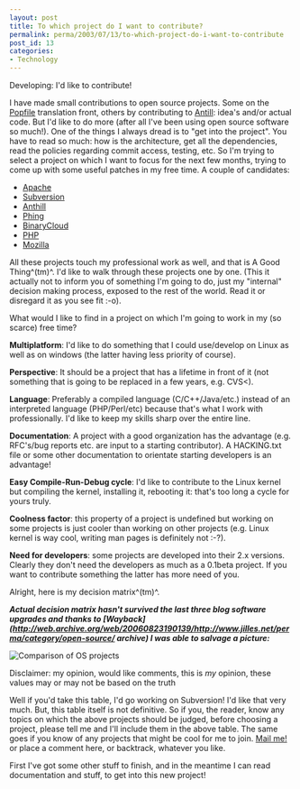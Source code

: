 ```yaml
---
layout: post
title: To which project do I want to contribute?
permalink: perma/2003/07/13/to-which-project-do-i-want-to-contribute
post_id: 13
categories: 
- Technology
---
```


Developing: I'd like to contribute!

I have made small contributions to open source projects. Some on the [Popfile](http://popfile.sf.net/) translation front, others by contributing to [Antill](http://anthill.vmlinuz.ca/): idea's and/or actual code. But I'd like to do more (after all I've been using open source software so much!). One of the things I always dread is to "get into the project". You have to read so much: how is the architecture, get all the dependencies, read the policies regarding commit access, testing, etc. So I'm trying to select a project on which I want to focus for the next few months, trying to come up with some useful patches in my free time. A couple of candidates: 

 * [Apache](http://www.apache.org/)
 * [Subversion](http://subversion.tigris.org/)
 * [Anthill](http://anthill.vmlinuz.ca/)
 * [Phing](http://www.binarycloud.com/phing/)
 * [BinaryCloud](http://www.binarycloud.com/)
 * [PHP](http://www.php.net/)
 * [Mozilla](http://www.mozilla.org/) 

All these projects touch my professional work as well, and that is A Good Thing^(tm)^. I'd like to walk through these projects one by one. (This it actually not to inform you of something I'm going to do, just my "internal" decision making process, exposed to the rest of the world. Read it or disregard it as you see fit :-o).

What would I like to find in a project on which I'm going to work in my (so scarce) free time?

**Multiplatform**: I'd like to do something that I could use/develop on Linux as well as on windows (the latter having less priority of course).

**Perspective**: It should be a project that has a lifetime in front of it (not something that is going to be replaced in a few years, e.g. CVS<).

**Language**: Preferably a compiled language (C/C++/Java/etc.) instead of an interpreted language (PHP/Perl/etc) because that's what I work with professionally. I'd like to keep my skills sharp over the entire line.

**Documentation**: A project with a good organization has the advantage (e.g. RFC's/bug reports etc. are input to a starting contributor). A HACKING.txt file or some other documentation to orientate starting developers is an advantage!

**Easy Compile-Run-Debug cycle**: I'd like to contribute to the Linux kernel but compiling the kernel, installing it, rebooting it: that's too long a cycle for yours truly.

**Coolness factor**: this property of a project is undefined but working on some projects is just cooler than working on other projects (e.g. Linux kernel is way cool, writing man pages is definitely not :-?).

**Need for developers**: some projects are developed into their 2.x versions. Clearly they don't need the developers as much as a 0.1beta project. If you want to contribute something the latter has more need of you.

Alright, here is my decision matrix^(tm)^.

**_Actual decision matrix hasn't survived the last three blog software upgrades and thanks to [Wayback](http://web.archive.org/web/20060823190139/http://www.jilles.net/perma/category/open-source/ archive) I was able to salvage a picture:_**

![Comparison of OS projects][oscomp]

Disclaimer: my opinion, would like comments, this is _my_ opinion, these values may or may not be based on the truth

Well if you'd take this table, I'd go working on Subversion! I'd like that very much. But, this table itself is not definitive. So if you, the reader, know any topics on which the above projects should be judged, before choosing a project, please tell me and I'll include them in the above table. The same goes if you know of any projects that might be cool for me to join. <a href="mailto:ojilles@gmail.com">Mail me!</a> or place a comment here, or backtrack, whatever you like.

First I've got some other stuff to finish, and in the meantime I can read documentation and stuff, to get into this new project!

[oscomp]: {{site.baseurl}}/photos/os-software-comparison.png
